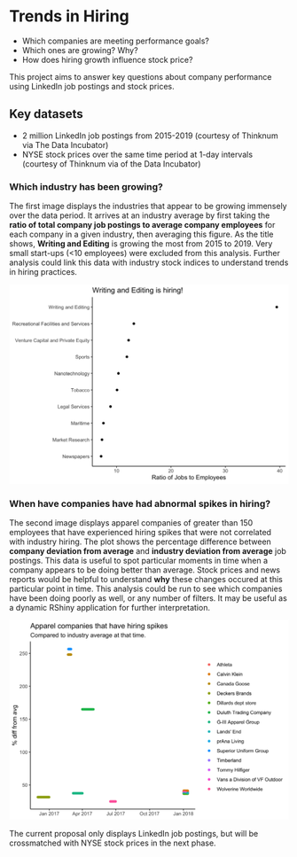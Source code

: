 # Trends in Hiring

+ Which companies are meeting performance goals? 
+ Which ones are growing? Why? 
+ How does hiring growth influence stock price?

This project aims to answer key questions about company performance using LinkedIn job postings and stock prices.

## Key datasets

  + 2 million LinkedIn job postings from 2015-2019 (courtesy of Thinknum via The Data Incubator)
  + NYSE stock prices over the same time period at 1-day intervals (courtesy of Thinknum via of the Data Incubator)

### Which industry has been growing?

The first image displays the industries that appear to be growing immensely over the data period. It arrives at an industry average by first taking the **ratio of total company job postings to average company employees** for each company in a given industry, then averaging this figure. As the title shows, **Writing and Editing** is growing the most from 2015 to 2019. Very small start-ups (<10 employees) were excluded from this analysis. Further analysis could link this data with industry stock indices to understand trends in hiring practices.

![](docs/images/industry_hiring.png)

### When have companies have had abnormal spikes in hiring?

The second image displays apparel companies of greater than 150 employees that have experienced hiring spikes that were not correlated with industry hiring. The plot shows the percentage difference between **company deviation from average** and **industry deviation from average** job postings. This data is useful to spot particular moments in time when a company appears to be doing better than average. Stock prices and news reports would be helpful to understand **why** these changes occured at this particular point in time. This analysis could be run to see which companies have been doing poorly as well, or any number of filters. It may be useful as a dynamic RShiny application for further interpretation.

![](docs/images/apparel_companies.png)

The current proposal only displays LinkedIn job postings, but will be crossmatched with NYSE stock prices in the next phase.
